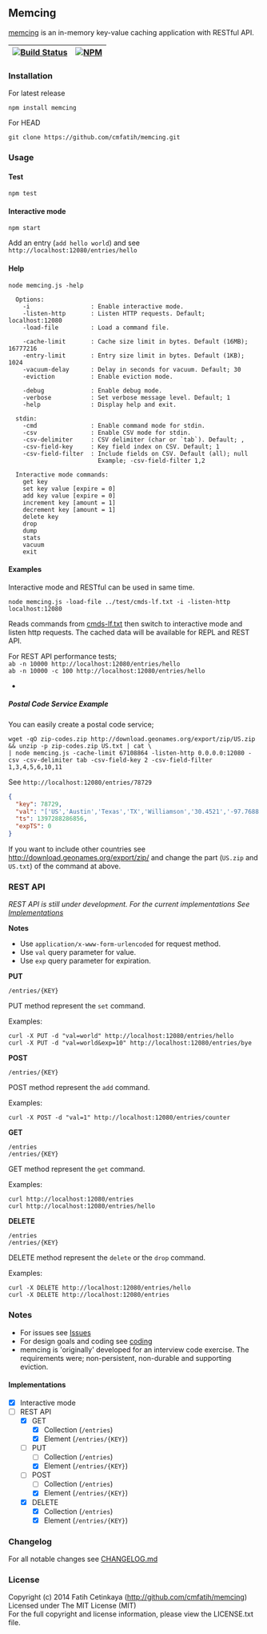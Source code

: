 ## Memcing

[memcing](http://github.com/cmfatih/memcing) is an in-memory key-value caching application with RESTful API.  

[![Build Status][travis-image]][travis-url] | [![NPM][npm-image]][npm-url]
---------- | ----------

### Installation

For latest release
```
npm install memcing
```

For HEAD
```
git clone https://github.com/cmfatih/memcing.git
```

### Usage

#### Test
```
npm test
```

#### Interactive mode
```
npm start
```
Add an entry (`add hello world`) and see `http://localhost:12080/entries/hello`

#### Help
```
node memcing.js -help
```
```
  Options:
    -i                 : Enable interactive mode.
    -listen-http       : Listen HTTP requests. Default; localhost:12080
    -load-file         : Load a command file.

    -cache-limit       : Cache size limit in bytes. Default (16MB); 16777216
    -entry-limit       : Entry size limit in bytes. Default (1KB); 1024
    -vacuum-delay      : Delay in seconds for vacuum. Default; 30
    -eviction          : Enable eviction mode.

    -debug             : Enable debug mode.
    -verbose           : Set verbose message level. Default; 1
    -help              : Display help and exit.

  stdin:
    -cmd               : Enable command mode for stdin.
    -csv               : Enable CSV mode for stdin.
    -csv-delimiter     : CSV delimiter (char or `tab`). Default; ,
    -csv-field-key     : Key field index on CSV. Default; 1
    -csv-field-filter  : Include fields on CSV. Default (all); null
                         Example; -csv-field-filter 1,2

  Interactive mode commands:
    get key
    set key value [expire = 0]
    add key value [expire = 0]
    increment key [amount = 1]
    decrement key [amount = 1]
    delete key
    drop
    dump
    stats
    vacuum
    exit
```

#### Examples

Interactive mode and RESTful can be used in same time.
```
node memcing.js -load-file ../test/cmds-lf.txt -i -listen-http localhost:12080
```
Reads commands from [cmds-lf.txt](https://github.com/cmfatih/memcing/blob/master/test/cmds-lf.txt)
then switch to interactive mode and listen http requests. The cached data will be available for 
REPL and REST API.  

For REST API performance tests;  
`ab -n 10000 http://localhost:12080/entries/hello`  
`ab -n 10000 -c 100 http://localhost:12080/entries/hello`

-

##### Postal Code Service Example

You can easily create a postal code service;
```
wget -qO zip-codes.zip http://download.geonames.org/export/zip/US.zip && unzip -p zip-codes.zip US.txt | cat \
| node memcing.js -cache-limit 67108864 -listen-http 0.0.0.0:12080 -csv -csv-delimiter tab -csv-field-key 2 -csv-field-filter 1,3,4,5,6,10,11
```

See `http://localhost:12080/entries/78729`
```JSON
{
  "key": 78729,
  "val": "['US','Austin','Texas','TX','Williamson','30.4521','-97.7688']",
  "ts": 1397288286856,
  "expTS": 0
}
```

If you want to include other countries see http://download.geonames.org/export/zip/
and change the part (`US.zip` and `US.txt`) of the command at above. 

### REST API

*REST API is still under development. For the current implementations 
See [Implementations](#implementations)*  

**Notes**
* Use `application/x-www-form-urlencoded` for request method.
* Use `val` query parameter for value.
* Use `exp` query parameter for expiration.

**PUT**

```
/entries/{KEY}
```
PUT method represent the `set` command.

Examples:
```
curl -X PUT -d "val=world" http://localhost:12080/entries/hello
curl -X PUT -d "val=world&exp=10" http://localhost:12080/entries/bye
```

**POST**

```
/entries/{KEY}
```
POST method represent the `add` command.

Examples:
```
curl -X POST -d "val=1" http://localhost:12080/entries/counter
```

**GET**

```
/entries
/entries/{KEY}
```
GET method represent the `get` command.

Examples:
```
curl http://localhost:12080/entries
curl http://localhost:12080/entries/hello
```

**DELETE**

```
/entries
/entries/{KEY}
```
DELETE method represent the `delete` or the `drop` command.

Examples:
```
curl -X DELETE http://localhost:12080/entries/hello
curl -X DELETE http://localhost:12080/entries
```

### Notes

* For issues see [Issues](https://github.com/cmfatih/memcing/issues)
* For design goals and coding see [coding](https://github.com/cmfatih/coding)
* memcing is 'originally' developed for an interview code exercise. The requirements were; 
non-persistent, non-durable and supporting eviction.

#### Implementations

- [x] Interactive mode
- [ ] REST API
  - [x] GET
    - [x] Collection (`/entries`)
    - [x] Element (`/entries/{KEY}`)
  - [ ] PUT
    - [ ] Collection (`/entries`)
    - [x] Element (`/entries/{KEY}`)
  - [ ] POST
    - [ ] Collection (`/entries`)
    - [x] Element (`/entries/{KEY}`)
  - [x] DELETE
    - [x] Collection (`/entries`)
    - [x] Element (`/entries/{KEY}`)

### Changelog

For all notable changes see [CHANGELOG.md](https://github.com/cmfatih/memcing/blob/master/CHANGELOG.md)

### License

Copyright (c) 2014 Fatih Cetinkaya (http://github.com/cmfatih/memcing)  
Licensed under The MIT License (MIT)  
For the full copyright and license information, please view the LICENSE.txt file.

[npm-url]: http://npmjs.org/package/memcing
[npm-image]: https://badge.fury.io/js/memcing.png

[travis-url]: https://travis-ci.org/cmfatih/memcing
[travis-image]: https://travis-ci.org/cmfatih/memcing.svg?branch=master